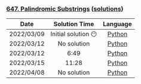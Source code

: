 ### [647. Palindromic Substrings](https://leetcode.com/problems/palindromic-substrings/) ([solutions](https://github.com/pete-debiase/Comprog/blob/main/Solutions/647.%20Palindromic%20Substrings/))

|    Date    |    Solution Time    |                                                                   Language                                                                   |
|:----------:|:-------------------:|:--------------------------------------------------------------------------------------------------------------------------------------------:|
| 2022/03/09 | Initial solution 😶 |       [Python](https://github.com/pete-debiase/Comprog/blob/main/Solutions/647.%20Palindromic%20Substrings/palindromic_substrings.py)        |
| 2022/03/12 |     No solution     |  [Python](https://github.com/pete-debiase/Comprog/blob/main/Solutions/647.%20Palindromic%20Substrings/palindromic_substrings_2022-03-12.py)  |
| 2022/03/12 |        6:49         | [Python](https://github.com/pete-debiase/Comprog/blob/main/Solutions/647.%20Palindromic%20Substrings/palindromic_substrings_2022-03-12_2.py) |
| 2022/03/15 |        11:28        |  [Python](https://github.com/pete-debiase/Comprog/blob/main/Solutions/647.%20Palindromic%20Substrings/palindromic_substrings_2022-03-15.py)  |
| 2022/04/08 |     No solution     |  [Python](https://github.com/pete-debiase/Comprog/blob/main/Solutions/647.%20Palindromic%20Substrings/palindromic_substrings_2022-04-08.py)  |
